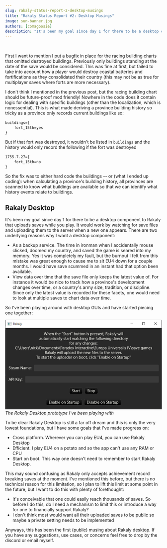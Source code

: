 ```yaml
---
slug: rakaly-status-report-2-desktop-musings
title: "Rakaly Status Report #2: Desktop Musings"
image: sun-banner.jpg
authors: [comagoosie]
description: "It's been my goal since day 1 for there to be a desktop component to Rakaly that uploads saves while you play. It would work by watching for save files and uploading them to the server when a new one appears. There are two underlying reasons why I want a desktop component: backups and richer analytics. There are a couple of unsolved problems that need to be fixed before I can consider further development on the desktop version and allowing one to upload all saves"
---
```


<div style={{textAlign: "center"}}>
  <img alt="" width={512} height={180} src={require("./sun-banner.jpg").default} />
</div>

First I want to mention I put a bugfix in place for the racing building charts that omitted destroyed buildings. Previously only buildings standing at the date of the save would be considered. This was fine at first, but failed to take into account how a player would destroy coastal batteries and fortifications as they consolidated their country (this may not be as true for multiplayer saves where forts are more necessary).

<!--truncate-->

I don't think I mentioned in the previous post, but the racing building chart should be future-proof mod friendly! Nowhere in the code does it contain logic for dealing with specific buildings (other than the localization, which is nonessential). This is what made deriving a province building history so tricky as a province only records current buildings like so:

```plain
buildings={
    fort_15th=yes
}
```

But if that fort was destroyed, it wouldn't be listed in `buildings` and the history would only record the following if the fort was destroyed

```plain
1755.7.27={
    fort_15th=no
}
```

So the fix was to either hard code the buildings -- or (what I ended up coding): when calculating a province's building history, all provinces are scanned to know what buildings are available so that we can identify what history events relate to buildings.

## Rakaly Desktop

It's been my goal since day 1 for there to be a desktop component to Rakaly that uploads saves while you play. It would work by watching for save files and uploading them to the server when a new one appears. There are two underlying reasons why I want a desktop component:

- As a backup service. The time in ironman when I accidentally mouse clicked, doomed my country, and saved the game is seared into my memory. Yes it was completely my fault, but the burnout I felt from this mistake was great enough to cause me to sit EU4 down for a couple months. I would have save scummed in an instant had that option been available.
- View data over time that the save file only keeps the latest value of. For instance it would be nice to track how a province's development changes over time, or a country's army size, tradition, or discipline. Since only the latest value is recorded for these facets, one would need to look at multiple saves to chart data over time.

So I've been playing around with desktop GUIs and have started piecing one together:

[![The Rakaly Desktop prototype I've been playing with](desktop-prototype.png)](desktop-prototype.png)
*The Rakaly Desktop prototype I've been playing with*

To be clear Rakaly Desktop is still a far off dream and this is only the very lowest foundations, but I have some goals that I've made progress on:

- Cross platform. Wherever you can play EU4, you can use Rakaly Desktop
- Efficient. I play EU4 on a potato and so the app can't use any RAM or CPU
- Start on boot. This way one doesn't need to remember to start Rakaly Desktop.

This may sound confusing as Rakaly only accepts achievement record breaking saves at the moment. I've mentioned this before, but there is no technical reason for this limitation, so I plan to lift this limit at some point in the future, but I want to do this with plenty of forethought:

- It's conceivable that one could easily reach thousands of saves. So before I do this, do I need a mechanism to limit this or introduce a way for one to financially support Rakaly?
- I don't think most would want all their uploaded saves to be public so maybe a private setting needs to be implemented

Anyways, this has been the first (public) musing about Rakaly desktop. If you have any suggestions, use cases, or concerns feel free to drop by the discord or email myself.